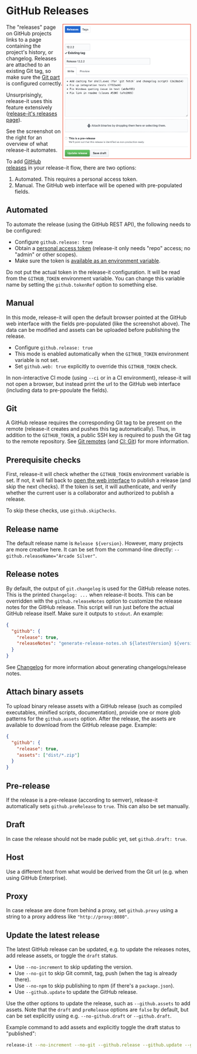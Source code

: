 # GitHub Releases

<img align="right" src="./assets/github-release.png?raw=true" width="350" style="border:red;">

The "releases" page on GitHub projects links to a page containing the project's history, or changelog. Releases are
attached to an existing Git tag, so make sure the [Git part](./git.md) is configured correctly.

Unsurprisingly, release-it uses this feature extensively
([release-it's releases page](https://github.com/release-it/release-it/releases)).

See the screenshot on the right for an overview of what release-it automates.

To add [GitHub releases](https://help.github.com/articles/creating-releases/) in your release-it flow, there are two
options:

1. Automated. This requires a personal access token.
2. Manual. The GitHub web interface will be opened with pre-populated fields.

## Automated

To automate the release (using the GitHub REST API), the following needs to be configured:

- Configure `github.release: true`
- Obtain a [personal access token](https://github.com/settings/tokens/new?scopes=repo&description=release-it)
  (release-it only needs "repo" access; no "admin" or other scopes).
- Make sure the token is [available as an environment variable](./environment-variables.md).

Do not put the actual token in the release-it configuration. It will be read from the `GITHUB_TOKEN` environment
variable. You can change this variable name by setting the `github.tokenRef` option to something else.

## Manual

In this mode, release-it will open the default browser pointed at the GitHub web interface with the fields pre-populated
(like the screenshot above). The data can be modified and assets can be uploaded before publishing the release.

- Configure `github.release: true`
- This mode is enabled automatically when the `GITHUB_TOKEN` environment variable is not set.
- Set `github.web: true` explicitly to override this `GITHUB_TOKEN` check.

In non-interactive CI mode (using `--ci` or in a CI environment), release-it will not open a browser, but instead print
the url to the GitHub web interface (including data to pre-ppoulate the fields).

## Git

A GitHub release requires the corresponding Git tag to be present on the remote (release-it creates and pushes this tag
automatically). Thus, in addition to the `GITHUB_TOKEN`, a public SSH key is required to push the Git tag to the remote
repository. See [Git remotes](./git.md#git-remotes) (and [CI: Git](./ci.md#git)) for more information.

## Prerequisite checks

First, release-it will check whether the `GITHUB_TOKEN` environment variable is set. If not, it will fall back to
[open the web interface](#manual) to publish a release (and skip the next checks). If the token is set, it will
authenticate, and verify whether the current user is a collaborator and authorized to publish a release.

To skip these checks, use `github.skipChecks`.

## Release name

The default release name is `Release ${version}`. However, many projects are more creative here. It can be set from the
command-line directly: `--github.releaseName="Arcade Silver"`.

## Release notes

By default, the output of `git.changelog` is used for the GitHub release notes. This is the printed `Changelog: ...`
when release-it boots. This can be overridden with the `github.releaseNotes` option to customize the release notes for
the GitHub release. This script will run just before the actual GitHub release itself. Make sure it outputs to `stdout`.
An example:

```json
{
  "github": {
    "release": true,
    "releaseNotes": "generate-release-notes.sh ${latestVersion} ${version}"
  }
}
```

See [Changelog](./changelog.md) for more information about generating changelogs/release notes.

## Attach binary assets

To upload binary release assets with a GitHub release (such as compiled executables, minified scripts, documentation),
provide one or more glob patterns for the `github.assets` option. After the release, the assets are available to
download from the GitHub release page. Example:

```json
{
  "github": {
    "release": true,
    "assets": ["dist/*.zip"]
  }
}
```

## Pre-release

If the release is a pre-release (according to semver), release-it automatically sets `github.preRelease` to `true`. This
can also be set manually.

## Draft

In case the release should not be made public yet, set `github.draft: true`.

## Host

Use a different host from what would be derived from the Git url (e.g. when using GitHub Enterprise).

## Proxy

In case release are done from behind a proxy, set `github.proxy` using a string to a proxy address like
`"http://proxy:8080"`.

## Update the latest release

The latest GitHub release can be updated, e.g. to update the releases notes, add release assets, or toggle the `draft`
status.

- Use `--no-increment` to skip updating the version.
- Use `--no-git` to skip Git commit, tag, push (when the tag is already there).
- Use `--no-npm` to skip publishing to npm (if there's a `package.json`).
- Use `--github.update` to update the GitHub release.

Use the other options to update the release, such as `--github.assets` to add assets. Note that the `draft` and
`preRelease` options are `false` by default, but can be set explicitly using e.g. `--no-github.draft` or
`--github.draft`.

Example command to add assets and explicitly toggle the draft status to "published":

```bash
release-it --no-increment --no-git --github.release --github.update --github.assets=*.zip --no-github.draft
```
